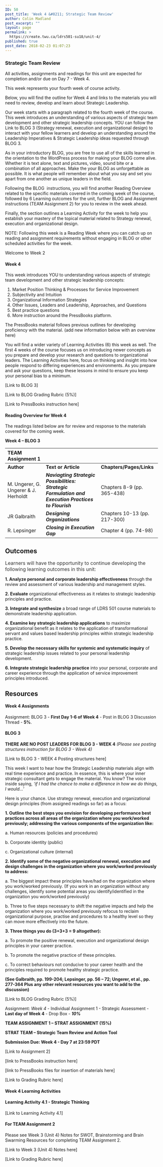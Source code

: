 ```yaml
---
ID: 50
post_title: 'Week 4 &#8211; Strategic Team Review'
author: Colin Madland
post_excerpt: ""
layout: page
permalink: >
  https://create.twu.ca/ldrs501-su18/unit-4/
published: true
post_date: 2018-02-23 01:07:23
---
```

<h3><strong>Strategic Team Review</strong></h3>

All activities, assignments and readings for this unit are expected for completion and/or due on Day 7 - Week 4.

This week represents your fourth week of course activity.

Below, you will find the outline for Week 4 and links to the materials you will need to review, develop and learn about Strategic Leadership.

Our week starts with a paragraph related to the fourth week of the course.  This week introduces an understanding of various aspects of strategic team development and other strategic leadership concepts. YOU can follow the Link to BLOG 3 (Strategy renewal, execution and organizational design) to interact with your fellow learners and develop an understanding around the Leadership Imperatives &amp; Strategic Leadership ideas requested through BLOG 3.

As in your introductory BLOG, you are free to use all of the skills learned in the orientation to the WordPress process for making your BLOG come alive. Whether it is text alone, text and pictures, video, sound bite or a combination of all approaches. Make the your BLOG as unforgettable as possible. It is what people will remember about what you say and set you apart from one another as unique leaders in the field.

Following the BLOG  instructions, you will find another Reading Overview related to the specific materials covered in the coming week of the course, followed by 6 Learning outcomes for the unit, further BLOG and Assignment instructions (TEAM Assignment 2) for you to review in the week ahead.

Finally, the section outlines a Learning Activity for the week to help you establish your mastery of the topical material related to Strategy renewal, execution and organizational design.

NOTE: Following this week is a Reading Week where you can catch up on reading and assignment requirements without engaging in BLOG or other scheduled activities for the week.

Welcome to Week 2

<h4>Week 4</h4>

This week introduces YOU to understanding various aspects of strategic team development and other strategic leadership concepts:

<ol>
    <li>Market Position Thinking &amp; Processes for Service Improvement</li>
    <li>Subjectivity and Intuition</li>
    <li>Organizational Information Strategies</li>
    <li>Other Issues, Leaders and Leadership, Approaches, and Questions</li>
    <li>Best practice questions</li>
    <li>More instruction around the PressBooks platform.</li>
</ol>

The PressBooks material follows previous outlines for developing proficiency with the material. (add new information below with an overview here)

You will find a wider variety of Learning Activities (6) this week as well. The first 4 weeks of the course focuses us on introducing newer concepts as you prepare and develop your research and questions to organizational leaders. The Learning Activities here, focus on thinking and insight into how people respond to differing experiences and environments. As you prepare and ask your questions, keep these lessons in mind to ensure you keep your personal bias to a minimum.

[Link to BLOG 3]

[Link to BLOG Grading Rubric (5%)]

[Link to PressBooks instruction here]

<h4>Reading Overview for Week 4</h4>

The readings listed below are for review and response to the materials covered for the coming week.

<strong>Week 4 – BLOG 3</strong>

<table>
<thead>
<tr>
  <th align="left"><strong>TEAM Assignment 1</strong></th>
  <th align="left"></th>
  <th align="left"></th>
</tr>
</thead>
<tbody>
<tr>
  <td align="left"><strong>Author</strong></td>
  <td align="left"><strong>Text or Article</strong></td>
  <td align="left"><strong>Chapters/Pages/Links</strong></td>
</tr>
<tr>
  <td align="left">M. Ungerer, G. Ungerer &amp; J. Herholdt</td>
  <td align="left"><em><strong>Naviagting Strategic Possibilities: Strategic Formulation and Execution Practices to Flourish</strong></em></td>
  <td align="left">Chapters 8-9 (pp. 365-438)</td>
</tr>
<tr>
  <td align="left">JR Galbraith</td>
  <td align="left"><em><strong>Designing Organizations</strong></em></td>
  <td align="left">Chapters 10-13 (pp. 217-300)</td>
</tr>
<tr>
  <td align="left">R. Lepsinger</td>
  <td align="left"><em><strong>Closing in Execution Gap</strong></em></td>
  <td align="left">Chapter 4 (pp. 74-98)</td>
</tr>
</tbody>
</table>

<h2><strong>Outcomes</strong></h2>

<span style="float: none;background-color: transparent;color: #333333;cursor: text;font-family: -apple-system,BlinkMacSystemFont,'Segoe UI',Roboto,Oxygen-Sans,Ubuntu,Cantarell,'Helvetica Neue',sans-serif;font-size: 16px;font-style: normal;font-variant: normal;font-weight: 400;letter-spacing: normal;text-align: left;text-decoration: none;text-indent: 0px">Learners will have the opportunity to continue developing the following learning outcomes in this unit:</span>

<strong>1. Analyze personal and corporate leadership effectiveness</strong> through the review and assessment of various leadership and management styles.

<strong>2. Evaluate</strong> organizational effectiveness as it relates to strategic leadership principles and practice.

<strong>3. Integrate and synthesize</strong> a broad range of LDRS 501 course materials to demonstrate leadership application.

<strong>4. Examine key strategic leadership applications</strong> to maximize organizational benefit as it relates to the application of transformational servant and values based leadership principles within strategic leadership practice.

<strong>5. Develop the necessary skills for systemic and systematic inquiry</strong> of strategic leadership issues related to your personal leadership development.

<strong>6. Integrate strategic leadership practice</strong> into your personal, corporate and career experience through the application of service improvement principles introduced.

<h2><strong>Resources</strong></h2>

<h4>Week 4 Assignments</h4>

Assignment: BLOG 3 - <strong>First Day 1-6 of Week 4</strong> - Post in BLOG 3 Discussion Thread - <strong>5%</strong>.

<h4>BLOG 3</h4>

<strong>THERE ARE NO POST LEADERS FOR BLOG 3 - WEEK 4</strong>
<em>(Please see posting structures instruction for BLOG 3 - Week 4)</em>

[Link to BLOG 3 - WEEK 4 Posting structures here]

This week I want to hear how the Strategic Leadership materials align with real time experience and practice. In essence, this is where your inner strategic consultant gets to engage the material. You know? The voice inside saying, <em>‘if I had the chance to make a difference in how we do things, I would…’</em>

Here is your chance.
Use strategy renewal, execution and organizational design principles (from assigned readings so far) as a focus:

<strong>1. Outline the best steps you envision for developing performance best practices across all areas of the organization where you work/worked previously; addressing the various components of the organization like:</strong>

a. Human resources (policies and procedures)

b. Corporate identity (public)

c. Organizational culture (internal)

<strong>2. Identify some of the negative organizational renewal, execution and design challenges in the organization where you work/worked previously to address:</strong>

a. The biggest impact these principles have/had on the organization where you work/worked previously. (If you work in an organization without any challenges, identify some potential areas you identify/identified in the organization you work/worked previously)

b. Three to five steps necessary to shift the negative impacts and help the organization where you work/worked previously refocus to reclaim organizational purpose, practise and procedures to a healthy level so they can move more effectively into the future.

<strong>3. Three things you do (3+3+3 = 9 altogether):</strong>

a. To promote the positive renewal, execution and organizational design principles in your career practice.

b. To promote the negative practice of these principles.

c. To correct behaviours not conducive to your career health and the principles required to promote healthy strategic practice.

<strong>(See Galbraith, pp. 199-204; Lepsinger, pp. 56 – 72; Ungerer, et al., pp. 277-364 Plus any other relevant resources you want to add to the discussion)</strong>

[Link to BLOG Grading Rubric (5%)]

Assignment: <em>Week 4</em> - Individual Assignment 1 - Strategic Assessment - <strong>Last day of Week 4</strong> - Drop Box - <strong><em>10%</em></strong>

<strong>TEAM ASSIGNMENT 1 – STRAT ASSIGNMENT (15%)</strong>

<strong>STRAT TEAM – Strategic Team Review and Action Tool</strong>

<strong>Submission Due: Week 4 - Day 7 at 23:59 PDT</strong>

[Link to Assignment 2]

[link to PressBooks instruction here]

[link to PressBooks files for insertion of materials here]

[Link to Grading Rubric here]

<h4>Week 4 Learning Activities</h4>

<h4>Learning Activity 4.1 - Strategic Thinking</h4>

[Link to Learning Activity 4.1]

<h4>For TEAM Assignment 2</h4>

Please see Week 3 (Unit 4) Notes for SWOT, Brainstorming and Brain Swarming Resources for completing TEAM Assignment 2.

[Link to Week 3 (Unit 4) Notes here]

[Link to Grading Rubric here]